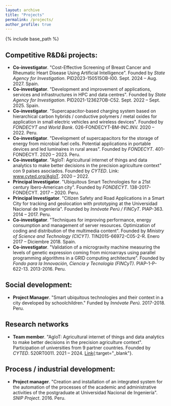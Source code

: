 ```yaml
---
layout: archive
title: "Projects"
permalink: /projects/
author_profile: true
---
```


{% include base_path %}

## Competitive R&D&i projects:
- **Co-investigator**. "Cost-Effective Screening of Breast Cancer and Rheumatic Heart Disease Using Artificial Intelligence". Founded by _State Agency for Investigation_. PID2023-150515OB-I00. Sept. 2024 – Aug. 2027. Spain.
- **Co-investigator**. "Development and improvement of applications, services and infrastructures in HPC and data centres". Founded by _State Agency for Investigation_. PID2021-123627OB-C52. Sept. 2022 – Sept. 2025. Spain.
- **Co-investigator**. "Supercapacitor-based charging system based on hierarchical carbon hybrids / conductive polymers / metal oxides for application in small electric vehicles and wireless devices". Founded by _FONDECYT and World Bank_. 026-FONDECYT-BM-INC.INV. 2020 – 2022. Peru. 
- **Co-investigator**. "Development of supercapacitors for the storage of energy from microbial fuel cells. Potential applications in portable devices and led luminaires in rural areas". Founded by _FONDECYT_. 401-FONDECYT. 2020 – 2023. Peru. 
- **Co-investigator**. "AgIoT: Agricultural internet of things and data analytics to make better decisions in the precision agriculture context" con 9 países asociados. Founded by _CYTED_. Link: www.cyted.org/AgIoT. 2020 – 2022. 
- **Principal Investigator**. "Ubiquitous Smart Technologies for a 21st century Ibero-American city". Founded by _FONDECYT_. 138-2017-FONDECYT. 2017 – 2020. Peru.
- **Principal Investigator**. "Citizen Safety and Road Applications in a Smart City for tracking and geolocation with prototyping at the Universidad Nacional de Ingeniería". Founded by _Innóvate Perú / FINCyT_. PIAP-363. 2014 – 2017. Peru.
- **Co-investigator**. "Techniques for improving performance, energy consumption and management of server resources. Optimization of coding and distribution of the multimedia content". Founded by _Ministry of Science and Technology (CICYT)_. TIN2015-66972-C05-2-R. Enero 2017 – Diciembre 2018. Spain.
- **Co-investigator**. "Validation of a microgravity machine measuring the levels of genetic expression coming from microarrays using parallel programming algorithms in a GRID computing architecture". Founded by _Fondo para la Innovación, Ciencia y Tecnología (FINCyT)_. PIAP-1-P-622-13. 2013-2016. Peru.

## Social development:
- **Project Manager**. "Smart ubiquitous technologies and their context in a city developed by schoolchildren." Funded by _Innóvate Perú_. 2017-2018. Peru.

## Research networks
- **Team member**. "AgIoT: Agricultural internet of things and data analytics to make better decisions in the precision agriculture context". Participation of universities from 9 partner countries. Founded by _CYTED_. 520RT0011. 2021 – 2024. [Link](http://www.cyted.org/AgIoT){:target="_blank"}.

## Process / industrial development:
- **Project manager**. "Creation and installation of an integrated system for the automation of the processes of the academic and administrative activities of the postgraduate at Universidad Nacional de Ingeniería". _SNIP Project_. 2016. Peru.